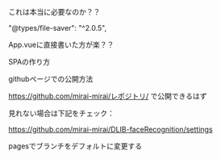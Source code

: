 
これは本当に必要なのか？？

"@types/file-saver": "^2.0.5",

App.vueに直接書いた方が楽？？

SPAの作り方

githubページでの公開方法

https://github.com/mirai-mirai/レポジトリ/
で公開できるはず

見れない場合は下記をチェック：

https://github.com/mirai-mirai/DLIB-faceRecognition/settings

pagesでブランチをデフォルトに変更する

